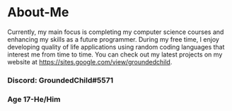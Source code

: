 # About-Me
Currently, my main focus is completing my computer science courses and enhancing my skills as a future programmer. During my free time, I enjoy developing quality of life applications using random coding languages that interest me from time to time. You can check out my latest projects on my website at https://sites.google.com/view/groundedchild.

### Discord: GroundedChild#5571
### Age 17-He/Him
